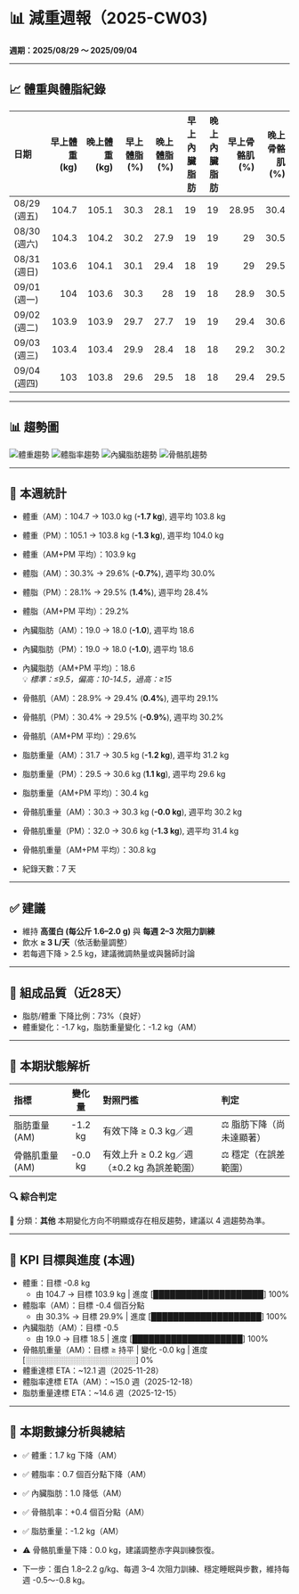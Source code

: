 # 📊 減重週報（2025-CW03)

**週期：2025/08/29 ～ 2025/09/04**  

---

## 📈 體重與體脂紀錄

| 日期         |   早上體重 (kg) |   晚上體重 (kg) |   早上體脂 (%) |   晚上體脂 (%) |   早上內臟脂肪 |   晚上內臟脂肪 |   早上骨骼肌 (%) |   晚上骨骼肌 (%) |
|:-------------|----------------:|----------------:|---------------:|---------------:|---------------:|---------------:|-----------------:|-----------------:|
| 08/29 (週五) |           104.7 |           105.1 |           30.3 |           28.1 |             19 |             19 |            28.95 |             30.4 |
| 08/30 (週六) |           104.3 |           104.2 |           30.2 |           27.9 |             19 |             19 |            29    |             30.5 |
| 08/31 (週日) |           103.6 |           104.1 |           30.1 |           29.4 |             18 |             19 |            29    |             29.5 |
| 09/01 (週一) |           104   |           103.6 |           30.3 |           28   |             19 |             18 |            28.9  |             30.5 |
| 09/02 (週二) |           103.9 |           103.9 |           29.7 |           27.7 |             19 |             19 |            29.4  |             30.6 |
| 09/03 (週三) |           103.4 |           103.4 |           29.9 |           28.4 |             18 |             18 |            29.2  |             30.2 |
| 09/04 (週四) |           103   |           103.8 |           29.6 |           29.5 |             18 |             18 |            29.4  |             29.5 |

---

## 📊 趨勢圖

![體重趨勢](2025-CW03_weight_trend.png)
![體脂率趨勢](2025-CW03_bodyfat_trend.png)
![內臟脂肪趨勢](2025-CW03_visceral_fat_trend.png)
![骨骼肌趨勢](2025-CW03_muscle_trend.png)

---

## 📌 本週統計

- 體重（AM）：104.7 → 103.0 kg  (**-1.7 kg**), 週平均 103.8 kg  
- 體重（PM）：105.1 → 103.8 kg  (**-1.3 kg**), 週平均 104.0 kg  
- 體重（AM+PM 平均）：103.9 kg  

- 體脂（AM）：30.3% → 29.6%  (**-0.7%**), 週平均 30.0%  
- 體脂（PM）：28.1% → 29.5%  (**1.4%**), 週平均 28.4%  
- 體脂（AM+PM 平均）：29.2%  

- 內臟脂肪（AM）：19.0 → 18.0  (**-1.0**), 週平均 18.6  
- 內臟脂肪（PM）：19.0 → 18.0  (**-1.0**), 週平均 18.6  
- 內臟脂肪（AM+PM 平均）：18.6  
  💡 *標準：≤9.5，偏高：10-14.5，過高：≥15*  

- 骨骼肌（AM）：28.9% → 29.4%  (**0.4%**), 週平均 29.1%  
- 骨骼肌（PM）：30.4% → 29.5%  (**-0.9%**), 週平均 30.2%  
- 骨骼肌（AM+PM 平均）：29.6%  

- 脂肪重量（AM）：31.7 → 30.5 kg  (**-1.2 kg**), 週平均 31.2 kg  
- 脂肪重量（PM）：29.5 → 30.6 kg  (**1.1 kg**), 週平均 29.6 kg  
- 脂肪重量（AM+PM 平均）：30.4 kg  

- 骨骼肌重量（AM）：30.3 → 30.3 kg  (**-0.0 kg**), 週平均 30.2 kg  
- 骨骼肌重量（PM）：32.0 → 30.6 kg  (**-1.3 kg**), 週平均 31.4 kg  
- 骨骼肌重量（AM+PM 平均）：30.8 kg  

- 紀錄天數：7 天

---

## ✅ 建議
- 維持 **高蛋白 (每公斤 1.6–2.0 g)** 與 **每週 2–3 次阻力訓練**  
- 飲水 **≥ 3 L/天**（依活動量調整）  
- 若每週下降 > 2.5 kg，建議微調熱量或與醫師討論  

---

## 🧪 組成品質（近28天）

- 脂肪/體重 下降比例：73%（良好）  
- 體重變化：-1.7 kg，脂肪重量變化：-1.2 kg（AM）  

---


## 🧭 本期狀態解析

| 指標 | 變化量 | 對照門檻 | 判定 |
|:--|:--:|:--|:--|
| 脂肪重量 (AM) | -1.2 kg | 有效下降 ≥ 0.3 kg／週 | ⚖️ 脂肪下降（尚未達顯著） |
| 骨骼肌重量 (AM) | -0.0 kg | 有效上升 ≥ 0.2 kg／週（±0.2 kg 為誤差範圍） | ⚖️ 穩定（在誤差範圍） |

### 🔍 綜合判定

🔵 分類：**其他**
本期變化方向不明顯或存在相反趨勢，建議以 4 週趨勢為準。


---

## 🎯 KPI 目標與進度 (本週)

- 體重：目標 -0.8 kg  
  - 由 104.7 → 目標 103.9 kg  | 進度 [████████████████████] 100%  
- 體脂率（AM）：目標 -0.4 個百分點  
  - 由 30.3% → 目標 29.9%  | 進度 [████████████████████] 100%  
- 內臟脂肪（AM）：目標 -0.5  
  - 由 19.0 → 目標 18.5  | 進度 [████████████████████] 100%  
- 骨骼肌重量（AM）：目標 ≥ 持平  | 變化 -0.0 kg  | 進度 [░░░░░░░░░░░░░░░░░░░░] 0%  
- 體重達標 ETA：~12.1 週（2025-11-28）  
- 體脂率達標 ETA（AM）：~15.0 週（2025-12-18）  
- 脂肪重量達標 ETA：~14.6 週（2025-12-15）  

---

## 🧠 本期數據分析與總結

- ✅ 體重：1.7 kg 下降（AM）
- ✅ 體脂率：0.7 個百分點下降（AM）
- ✅ 內臟脂肪：1.0 降低（AM）
- ✅ 骨骼肌率：+0.4 個百分點（AM）
- ✅ 脂肪重量：-1.2 kg（AM）
- ⚠️ 骨骼肌重量下降：0.0 kg，建議調整赤字與訓練恢復。

- 下一步：蛋白 1.8–2.2 g/kg、每週 3–4 次阻力訓練、穩定睡眠與步數，維持每週 -0.5～-0.8 kg。
